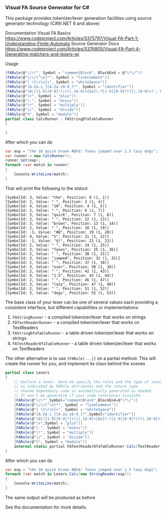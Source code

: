 ### Visual FA Source Generator for C#

This package provides tokenizer/lexer generation facilities using source generator technology (C#9/.NET 6 and above)

Documentation
Visual FA Basics https://www.codeproject.com/Articles/5375797/Visual-FA-Part-1-Understanding-Finite-Automata
Source Generator Docs https://www.codeproject.com/Articles/5376805/Visual-FA-Part-4-Generating-matchers-and-lexers-wi

Usage
```cs
[FARule(@"\/\*", Symbol = "commentBlock", BlockEnd = @"\*\/")]
[FARule(@"\/\/[^\n]*", Symbol = "lineComment")]
[FARule(@"[ \t\r\n]+", Symbol = "whiteSpace")]
[FARule(@"[A-Za-z_][A-Za-z0-9_]*", Symbol = "identifier")]
[FARule(@"(0|([1-9][0-9]*))((\.[0-9]+[Ee]\-?[1-9][0-9]*)?|\.[0-9]+)", Symbol = "number")]
[FARule(@"\+", Symbol = "plus")]
[FARule(@"\-", Symbol = "minus")]
[FARule(@"\*", Symbol = "multiply")]
[FARule(@"\/", Symbol = "divide")]
[FARule(@"%", Symbol = "modulo")]
partial class CalcRunner : FAStringDfaTableRunner
{

}
```
After which you can do
```cs
var exp = "the 10 quick brown #@%$! foxes jumped over 1.5 lazy dogs";
var runner = new CalcRunner();
runner.Set(exp);
foreach (var match in runner)
{
    Console.WriteLine(match);
}
```
That will print the following to the *stdout*:
```
[SymbolId: 3, Value: "the", Position: 0 (1, 1)]
[SymbolId: 2, Value: " ", Position: 3 (1, 4)]
[SymbolId: 4, Value: "10", Position: 4 (1, 5)]
[SymbolId: 2, Value: " ", Position: 6 (1, 7)]
[SymbolId: 3, Value: "quick", Position: 7 (1, 8)]
[SymbolId: 2, Value: " ", Position: 12 (1, 13)]
[SymbolId: 3, Value: "brown", Position: 13 (1, 14)]
[SymbolId: 2, Value: " ", Position: 18 (1, 19)]
[SymbolId: -1, Value: "#@", Position: 19 (1, 20)]
[SymbolId: 9, Value: "%", Position: 21 (1, 22)]
[SymbolId: -1, Value: "$!", Position: 22 (1, 23)]
[SymbolId: 2, Value: " ", Position: 24 (1, 25)]
[SymbolId: 3, Value: "foxes", Position: 25 (1, 26)]
[SymbolId: 2, Value: " ", Position: 30 (1, 31)]
[SymbolId: 3, Value: "jumped", Position: 31 (1, 32)]
[SymbolId: 2, Value: " ", Position: 37 (1, 38)]
[SymbolId: 3, Value: "over", Position: 38 (1, 39)]
[SymbolId: 2, Value: " ", Position: 42 (1, 43)]
[SymbolId: 4, Value: "1.5", Position: 43 (1, 44)]
[SymbolId: 2, Value: " ", Position: 46 (1, 47)]
[SymbolId: 3, Value: "lazy", Position: 47 (1, 48)]
[SymbolId: 2, Value: " ", Position: 51 (1, 52)]
[SymbolId: 3, Value: "dogs", Position: 52 (1, 53)]
```
The base class of your lexer can be one of several values each providing a consistent interface, but different capabilities or implementations:

1. `FAStringRunner` - a compiled tokenizer/lexer that works on strings
2. `FATextReaderRunner` - a compiled tokenizer/lexer that works on TextReaders
3. `FAStringDfaTableRunner` - a table driven tokenizer/lexer that works on strings
4. `FATextReaderDfaTableRunner` - a table driven tokenizer/lexer that works on TextReaders

The other alternative is to use `[FARule(...}]` on a partial method. This will create the runner for you, and implement its class behind the scenes

```cs
partial class Lexers
{
    // Declare a lexer. Here we specify the rules and the type of lexer
    // as indicated by FARule attributes and the return type
    // shared dependency code is automatically generated as needed.
    // It won't be generated if your code references VisualFA.
    [FARule(@"\/\*",Symbol="commentBlock",BlockEnd=@"\*\/")]
    [FARule(@"\/\/[^\n]*", Symbol = "lineComment")]
    [FARule(@"[ \t\r\n]+", Symbol = "whiteSpace")]
    [FARule(@"[A-Za-z_][A-Za-z0-9_]*",Symbol="identifier")]
    [FARule(@"(0|([1-9][0-9]*))((\.[0-9]+[Ee]\-?[1-9][0-9]*)?|\.[0-9]+)",Symbol="number")]
    [FARule(@"\+",Symbol = "plus")]
    [FARule(@"\-", Symbol = "minus")]
    [FARule(@"\*", Symbol = "multiply")]
    [FARule(@"\/", Symbol = "divide")]
    [FARule(@"%", Symbol = "modulo")]
    internal static partial FATextReaderDfaTableRunner Calc(TextReader text);
}
```
After which you can do
```cs
var exp = "the 10 quick brown #@%$! foxes jumped over 1.5 lazy dogs";
foreach (var match in Lexers.Calc(new StringReader(exp)))
{
    Console.WriteLine(match);
}
```
The same output will be produced as before

See the documentation for more details.